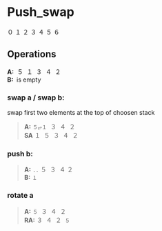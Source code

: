 # Push_swap

０ １ ２ ３ ４ ５ ６ 

## Operations
 **A:**  ­­­ ５  ­ １ ­ ３ ­ ４ ­ ２  
 **B:**  ­­­ is empty


### **swap a / swap b:**  
swap first two elements at the top of choosen stack  
> **A:** `５⥂１` ­ ３ ­ ４ ­ ２  
> **SA** １ ­ ５ ­ ３ ­ ４ ­ ２  

### push b:
> **A:**  `..` ５ ­ ３ ­ ４ ­２  
> **B:**  `１`

### rotate a
> **A:** `５` ­ ３ ­ ４ ­ ２    
> **RA:** ３ ­ ４ ­ ２ ­ `５` 

